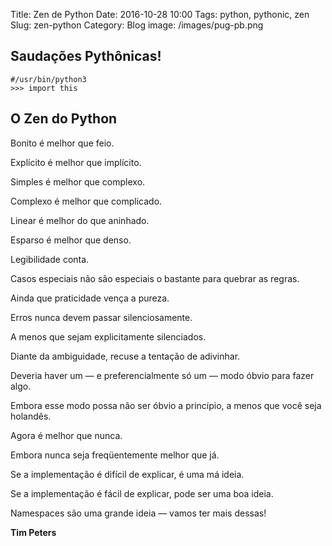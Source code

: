 Title: Zen de Python
Date: 2016-10-28 10:00
Tags: python, pythonic, zen
Slug: zen-python
Category: Blog
image: /images/pug-pb.png

Saudações Pythônicas!
---------------------

	#/usr/bin/python3
	>>> import this
	

## O Zen do Python

Bonito é melhor que feio.

Explícito é melhor que implícito.

Simples é melhor que complexo.

Complexo é melhor que complicado.

Linear é melhor do que aninhado.

Esparso é melhor que denso.

Legibilidade conta.

Casos especiais não são especiais o bastante para quebrar as regras.

Ainda que praticidade vença a pureza.

Erros nunca devem passar silenciosamente.

A menos que sejam explicitamente silenciados.

Diante da ambiguidade, recuse a tentação de adivinhar.

Deveria haver um — e preferencialmente só um — modo óbvio para fazer algo.

Embora esse modo possa não ser óbvio a princípio, a menos que você seja holandês.

Agora é melhor que nunca.

Embora nunca seja freqüentemente melhor que já.

Se a implementação é difícil de explicar, é uma má ideia.

Se a implementação é fácil de explicar, pode ser uma boa ideia.

Namespaces são uma grande ideia — vamos ter mais dessas!


**Tim Peters**